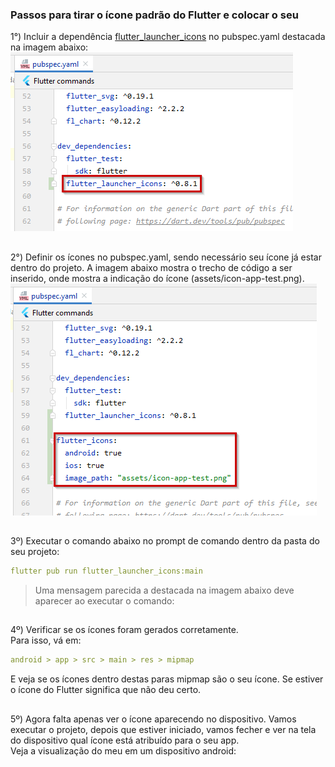 ### Passos para tirar o ícone padrão do Flutter e colocar o seu

1°) Incluir a dependência [flutter_launcher_icons](https://pub.dev/packages/flutter_launcher_icons) no pubspec.yaml destacada na imagem abaixo:  
![](https://github.com/SabrinaKaren/flutter-helper/blob/master/changing-app-icon/assets/01.png)
##
2°) Definir os ícones no pubspec.yaml, sendo necessário seu ícone já estar dentro do projeto. A imagem abaixo mostra o trecho de código a ser inserido, onde mostra a indicação do ícone (assets/icon-app-test.png).  
![](https://github.com/SabrinaKaren/flutter-helper/blob/master/changing-app-icon/assets/02.png)
##
3º) Executar o comando abaixo no prompt de comando dentro da pasta do seu projeto:
```yaml
flutter pub run flutter_launcher_icons:main
```
> Uma mensagem parecida a destacada na imagem abaixo deve aparecer ao executar o comando:  

##
4º) Verificar se os ícones foram gerados corretamente.  
Para isso, vá em:
```yaml
android > app > src > main > res > mipmap
```
E veja se os ícones dentro destas paras mipmap são o seu ícone. Se estiver o ícone do Flutter significa que não deu certo.  
##
5º) Agora falta apenas ver o ícone aparecendo no dispositivo. Vamos executar o projeto, depois que estiver iniciado, vamos fecher e ver na tela do dispositivo qual ícone está atribuído para o seu app.  
Veja a visualização do meu em um dispositivo android:
